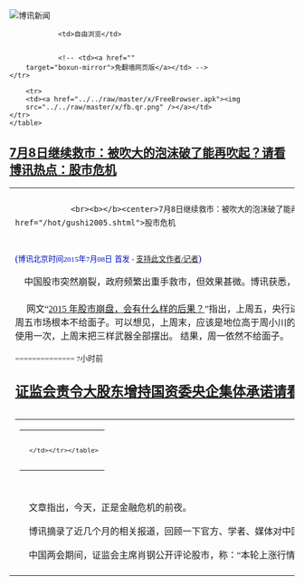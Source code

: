 

<img src="../../raw/master/x/logo_40.gif" alt="博讯新闻"/>
<table>
    <tr>
                
                <td>自由浏览</td>
        
        
                <!-- <td><a href=""
        target="boxun-mirror">免翻墙网页版</a></td> -->
    </tr>
    
        <tr>
        <td><a href="../../raw/master/x/FreeBrowser.apk"><img
        src="../../raw/master/x/fb.qr.png" /></a></td>
    </tr>
    </table>
<h2>
	<a href="http://www.boxun.com/news/gb/finance/2015/07/201507080953.shtml" target="boxun-mirror">7月8日继续救市：被吹大的泡沫破了能再吹起？请看博讯热点：股市危机</a>
</h2>
<p><tr><td class="F11" colspan="2" style="line-height:18pt; font-family:宋体; font-size: 12pt;padding:10px;border-top:0"> 

                <br><b></b><center>7月8日继续救市：被吹大的泡沫破了能再吹起？<br><font color="blue" size="2">请看博讯热点：<a href="/hot/gushi2005.shtml">股市危机
</a></font><br><font color="#000fC0">(<small>博讯北京时间2015年7月08日</small> <small>首发 - <a href="/cgi-bin/news/support.cgi?art_id=finance201507080953" target="_new">支持此文作者/记者</a></small>)</font>
</center>
                <!--bodystart-->     中国股市突然崩裂，政府频繁出重手救市，但效果甚微。博讯获悉，8日会继续出手救市。据称，有办法救，但代价很大。<br>
    <br>
     网文“<a href="http://www.boxun.com/news/gb/finance/2015/07/201507072301.shtml">2015 年股市崩盘，会有什么样的后果？</a>”指出，上周五，央行进行公开市场操作释放流动性，大家都猜测周末就不会降息。但周五市场根本不给面子。可以想见，上周末，应该是地位高于周小川的领导决定降息降准。公开市场操作，降息与降准，央行每次只使用一次，上周末把三样武器全部摆出。 结果，周一依然不给面子。 
<table cellpadding="4" align="left" border="0" width="300" height="250"><tr><td>
<table cellpadding="2" cellspacing="0" border="0"><tr><td align="center" style="line-height:18pt; font-family:宋体; font-size: 10pt;padding:10px;border-top:0">

<!-- boxun.com_300x250_education-article-embed_chinese -->
<div id="box011">
<script type="text/javascript">

</script>
</div>

     </td></tr></table>
</td></tr></table>
<br>
                       <br>
    文章指出，今天，正是金融危机的前夜。<br>
    <br>
    博讯摘录了近几个月的相关报道，回顾一下官方、学者、媒体对中国股市的看法：<br>
    <br>
    中国两会期间，证监会主席肖钢公开评论股市，称：“本轮上涨行情是合理的和必然的”，“本轮牛市是改革牛”。一贯出言谨慎的央行行长周小川，也一反常态地说：“资金进股市，也是支持实体经济”，更明显地表露了积极的股市政策，可视为全民炒股的动员令。<br>
    <br>
    BBC：中国政府和官员过多干预股市发展，是吸引投机、导致市场暴涨暴跌的根本原因。<br>
    <br>
    未经核实的传闻，前国务院总理朱</td></tr></p>
<p>
	<small> ============== 7小时前</small>
</p><h2>
	<a href="http://www.boxun.com/news/gb/finance/2015/07/201507081524.shtml" target="boxun-mirror">证监会责令大股东增持国资委央企集体承诺请看博讯热点：股市危机</a>
</h2>
<p><tr>
<td class="F11" colspan="2" style="line-height:18pt; font-family:宋体; font-size: 12pt;padding:10px;border-top:0"> 

                <br><b></b><center>证监会责令大股东增持 国资委央企集体承诺<br><font color="blue" size="2">请看博讯热点：<a href="/hot/gushi2005.shtml">股市危机
</a></font><br><font color="#000fC0">(<small>博讯北京时间2015年7月08日</small> <small>综合报道</small>)</font>
</center>
                <!--bodystart-->     证监会午间发布《关于上市公司大股东及董事、监事、高级管理人员增持本公司股票相关事项的通知》，为维护资本市场稳定，支持上市公司控股股东、持股5%以上股东（以下并称大股东）及董事、监事、高级管理人员通过增持上市公司股份方式稳定股价，切实维护广大投资者权益。国资委下央企集体承诺，增持股份。但截止到下午2点17分博讯发稿时，上证指数3475.35，下降了251.78点。<br>
    <br><center><font size="4"><b>证监会：上市公司大股东等增持股份稳定股价</b></font></center>
<br>
    <br>
    　　通知内容如下：<br>
    <br>
    　　中国证监会各派出机构，各交易所，各下属单位，各协会：<br>
    <br>
    　　为维护资本市场稳定，支持上市公司控股股东、持股5%以上股东（以下并称大股东）及董事、监事、高级管理人员通过增持上市公司股份方式稳定股价，切实维护广大投资者权益，现就相关事项通知如下：<br>
    <br>
    　　一、在6个月内减持过本公司股票的上市公司大股东及董事、监事、高级管理人员，通过证券公司、基金管理公司定向资产管理等方式购买本公司股票的，不属于《证券法》第四十七条规定的禁止情形。通过上述方式购买的本公司股票6个月内不得减持。<br>
    <br>
    　　二、上市公司股票价格连续10个交易日内累计跌幅超过30%的，上市公司董事、监事、高级管理人员增持本公司股票且承诺未来6个月内不减持本公司股票的，不适用《上市公司董事、监事和高级管理人员所持本公司股份及其变动管理规则》（证监公司字〔2007〕56号）第十三条的规定。<br>
    <br>
    　　三、在一个上市公司中拥有权益的股份达到或超过该公司已发行股份的30%的，每12个月内增持不超过该公司已发行的2%的股份，不受《上市公司收购管理办法》六十三条第二款第（二）项“自上述事实发生之日起一年后”的限制。<br>
    <br>
    　　四、鼓励上市公司大股东及董事、监事、高级管理人员在本公司股票出现大幅下跌时通过增持股票等方式稳定股价。<br>
    <br>
    　　五、上市公司大股东及董事、监事、高级管理人员增持上市公司股票应按照《证券法》、《上市公司收购管理办法》、《上市公司信息披露管理办法》等法律法规相关规定，及时履行报告和信息披露义务。<br>
    <br>
    　　六、本通知自印发之日起施行。<br>
    <br>
    　　中国证监会<br>
    <br>
    　　2015年7月8日<br>
    <br>
    (证监会网站)<br>
    <br><center><font size="4"><b>国资委旗下央企集体承诺:不减持+增持+提高回报</b></font></center>
<br>
    宏观经济国资委网站2015-07-08 13:49<br>
    近期境内证券市场出现异常波动，资本市场的健康发展与国有企业及其所控股上市公司的发展息息相关，为营造企业改革发展的良好市场环境，保护各类投资者合法权益，我们全体中央企业承诺采取如下措施共同维护资本市场稳定：<br>
    <br>
    一、主动承担社会责任，作负责任的股东。在股市异常波动时期，不减持所控股上市公司股票。<br>
    <br>
    二、加大对股价严重偏离其价值的央企控股上市公司股票的增持力度，努力保持上市公司股价稳定。<br>
    <br>
    三、继续采取资产重组、培育注资等方式，着力提高上市公司质量，支持所控股上市公司加快转型升级和结构调整力度，建立健全投资者回报长效机制，不断提高投资者回报水平。<br>
    <br>
    承 诺 人
 [博讯综合报道] <!--bodyend-->(博讯 boxun.com) <br><!----> 2981524       
<hr>
<table width="620"><tr><td>
<b></p>
<p>
	<small> ============== 7小时前</small>
</p><h2>
	<a href="http://www.boxun.com/news/gb/z_special/2015/07/201507081440.shtml" target="boxun-mirror">纪实《蒋委员长赞》之殇1:秋风万里动</a>
</h2>
<p><tr><td class="F11" colspan="2" style="line-height:18pt; font-family:宋体; font-size: 12pt;padding:10px;border-top:0"> 

                <br><b></b><center>纪实 《蒋委员长赞》之殇1:秋风万里动<br><font color="#000fC0">(<small>博讯北京时间2015年7月08日</small> <small>首发 - <a href="/cgi-bin/news/support.cgi?art_id=z_special201507081440" target="_new">支持此文作者/记者</a></small>)</font>
</center>
                <!--bodystart-->     <br>
    08奥运之时，北京国家大剧院“引爆” 观众激情的是，十架钢琴同台演奏《喜庆中国》，此乃中国著名作曲家崔世光之作。<br>
    本篇纪实的主人公崔锦章先生即崔世光之父。70年前，抗战胜利的消息“引爆”了先生的爱国激情，他携妻王澄美女士编印了《中华复兴歌集》。其中《蒋委员长赞》是先生的作词之一。未曾想，中共进城之后，这首歌曲便成了一生命运多舛的祸端。<br>
    ――写于光复七十周年<br>
    <br><center><font size="4"><b>《蒋委员长赞》之殇</b></font></center>
<br>
    <br>
    作者：鸿路<br>
    <br>
    题记：这是最好的时代，这是最坏的时代；这是智慧的年代,这是愚蠢的年代；这是信仰的时期,这是怀疑的时期；这是光明的季节,这是黑暗的季节；这是希望之春,这是失望之冬；我们的前途拥有一切,我们的前途一无所有；我们正走向天堂,我们也正直下地狱<br>
    ――狄更斯Charles Dickens（1812―1870）<br>
    <br><center><font size="4"><b>秋风万里动</b></font></center>
<br><br><b>  ８月１５日正午１２时，日本东京都中央电台在奏日本国歌《君之代》之后，播出了天皇宣读的投降诏书，日本天皇裕仁宣布大日本帝国接受《波茨坦公告》，无条件投降。</b><br>
    在长春关东军司令部作战会议室里，司令官山田乙三等一</td></tr></p>
<p>
	<small> ============== 7小时前</small>
</p><h2>
	<a href="http://www.boxun.com/news/gb/china/2015/07/201507081222.shtml" target="boxun-mirror">成都军区情报部长李栋方涉郭伯雄案落马请看博讯热点：郭伯雄</a>
</h2>
<p><tr>
<td class="F11" colspan="2" style="line-height:18pt; font-family:宋体; font-size: 12pt;padding:10px;border-top:0"> 

                <br><b></b><center>成都军区情报部长李栋方涉郭伯雄案落马<br><font color="blue" size="2">请看博讯热点：<a href="/hot/guoboxiong.shtml">郭伯雄
</a></font><br><font color="#000fC0">(<small>博讯北京时间2015年7月08日</small> <small>首发 - <a href="/cgi-bin/news/support.cgi?art_id=china201507081222" target="_new">支持此文作者/记者</a></small>)</font>
</center>
                <!--bodystart-->      【博闻社独家】本社获悉，成都军区司令部情报部部长李栋方因郭伯雄案被抓。李栋方将以贪污挪用公款罪入罪，预计会判15年。<br>
    <br>
     李栋方于今年3月开始被调查，近日被捕。 
<table cellpadding="4" align="left" border="0" width="300" height="250"><tr><td>
<table cellpadding="2" cellspacing="0" border="0"><tr><td align="center" style="line-height:18pt; font-family:宋体; font-size: 10pt;padding:10px;border-top:0">

<!-- boxun.com_300x250_article-embed_chinese -->

<!-- boxun.com_300x250_article-embed_chinese -->
<div id="box006">
<script type="text/javascript">

</script>
</div>


     </td></tr></table>
</td></tr></table>
<br>
                       <br>
    自12年王立军事件以来，成都军区师级以上干部死亡、落马人数列各大军区之首：<br>
    <br>
    2012年5月，成都军区副司令员阮志柏在京突然病逝，得年62岁；<br>
    2014年4月，西藏军区副政委卫晋因涉嫌严重违纪，被成都军区纪委立案调查；<br>
    2014年5月，已到点退役的四川省军区原政委叶万勇被特警于家中带走；<br>
    成都军区联勤部部长朱和平于2014年8月被军委纪委立案调查，2015年1月移送军事司法机关依法处理；<br>
    成都军区副司令员杨金山于2014年10月十八届四中全会期间被调查。<br>
    <br>
    此外，郭伯雄一案本于5月传达到军级，后因高层博弈，郭案受到阻力，通报不再下发。<br>
    <br>
    <a href="http://bowenpress.com/news/bowen_5616.html">博闻社报道全文</a>
 [博讯首发,转载请注明出处]- <a href="/cgi-bin/news/support.cgi?art_id=china201507081222" target="_new">支持此文作者/记者</a><!--bodyend-->(博讯 boxun.com) <br><!----> 1391222       
<hr>
<table width="620"><tr><td>
<b></p>
<p>
	<small> ============== 7小时前</small>
</p><h2>
	<a href="http://www.boxun.com/news/gb/china/2015/07/201507080012.shtml" target="boxun-mirror">中纪委牵头来美做令完成工作有突破性进展</a>
</h2>
<p><tr><td class="F11" colspan="2" style="line-height:18pt; font-family:宋体; font-size: 12pt;padding:10px;border-top:0"> 

                <br><b></b><center>中纪委牵头来美做令完成工作 有突破性进展<br><font color="#000fC0"><small>(博讯北京时间2015年7月08日 首发 - <a href="/cgi-bin/news/support.cgi?art_id=china201507080012" target="_new">支持此文作者/记者</a>)</small></font>
</center>
            <!--bodystart-->      <img src="/news/images/2015/07/201507080012china1.jpg" alt="独家：中纪委大功告成 令完成将回国归案"><br>    <br>   【博闻社独家】中共中央前办公厅主任、全国政协前副主席令计划的弟弟令完成（又名：王诚），疑夹带大量中共机密文件潜逃美国，案件有新进展。本社获悉，一个由中纪委主导，公安部参与的庞大工作组在美国经两个月工作，已与令完成达成初步协议，令完成很可能同意回国配合调查，当局则承诺对其本人及其兄令计划的部份问题从轻发落。<br><br>本社获悉，这次专门为令完成案派出工作组到美国做令本人的工作，是由最高层决定。目前未知美方是否知道这个小组来美。这个小组有30多人，除了中纪委的人，公安部方面则有经济犯罪侦察局、技术侦察局和国内保</td></tr></p>
<p>
	<small> ============== 7小时前</small>
</p><h2>
	<a href="http://www.boxun.com/news/gb/china/2015/07/201507080012.shtml" target="boxun-mirror">独家：中纪委大功告成令完成将回国归案请看博讯热点：反腐打老虎</a>
</h2>
<p><tr><td class="F11" colspan="2" style="line-height:18pt; font-family:宋体; font-size: 12pt;padding:10px;border-top:0"> 

                <br><b></b><center>独家：中纪委大功告成 令完成将回国归案<br><font color="blue" size="2">请看博讯热点：<a href="/hot/tiger.shtml">反腐打老虎
</a></font><br><font color="#000fC0">(<small>博讯北京时间2015年7月08日</small> <small>首发 - <a href="/cgi-bin/news/support.cgi?art_id=china201507080012" target="_new">支持此文作者/记者</a></small>)</font>
</center>
                <!--bodystart-->     <img src="/news/images/2015/07/201507080012china1.jpg" alt="独家：中纪委大功告成 令完成将回国归案"><p><br>
    <br>
    【博闻社独家】中共中央前办公厅主任、全国政协前副主席令计划的弟弟令完成，疑夹带大量中共机密文件潜逃美国，案件有新进展。本社获悉，一个由中纪委和公安部组成的庞大工作`组在美国经两个月工作，已与令完成达成初步协议，令完成同意回国配合调查，当局则对其本人及其兄令计划的部份问题从轻发落。<br>
    <br>
    本社获悉，这次专门</p>
</td></tr></p>
<p>
	<small> ============== 7小时前</small>
</p><h2>
	<a href="http://www.boxun.com/news/gb/taiwan/2015/07/201507070334.shtml" target="boxun-mirror">北京股市保卫战正酣投机大鳄索罗斯悄悄现身香港</a>
</h2>
<p><tr><td class="F11" colspan="2" style="line-height:18pt; font-family:宋体; font-size: 12pt;padding:10px;border-top:0"> 

                <br><b></b><center>北京股市保卫战正酣 投机大鳄索罗斯悄悄现身香港<br><font color="#000fC0">(<small>博讯北京时间2015年7月07日</small> <small>首发 - <a href="/cgi-bin/news/support.cgi?art_id=taiwan201507070334" target="_new">支持此文作者/记者</a></small>)</font>
</center>
                <!--bodystart-->     <br>
     【博闻社独家】正当中国政府被A股崩盘式的下泄搞得焦头烂额，倾尽国力与看不见的敌人打一场金融大仗之时，本社获悉，国际著名投机家、曾在1997年亚洲金融危机狙击港元泰铢而兴风作浪的投资大师索罗斯，最近曾悄悄现身香港他的办公室，隔岸观火中国这场金融之仗。暂未知这名国际金融大鳄有何具体举动，但他在这个微妙时刻现身香港，引起香港金融界诸多联想。<br>
      
<table cellpadding="4" align="left" border="0" width="300" height="250"><tr><td>
<table cellpadding="2" cellspacing="0" border="0"><tr><td align="center" style="line-height:18pt; font-family:宋体; font-size: 10pt;padding:10px;border-top:0">

<!-- boxun.com_300x250_education-article-embed_chinese -->
<div id="box011">
<script type="text/javascript">

</script>
</div>

     </td></tr></table>
</td></tr></table>
<br>
                       据了解，索罗斯的办公室位于香港国际金融中心(IFC)二期35层，在该层梯拐角处，电梯旁指示牌标注的「SFMHK Management Limited」，即是索罗斯的办公室，亦是索罗斯在亚洲施展「魔力」的新支点。办公室面积约400平方米(4000英</td></tr></p>
<p>
	<small> ============== 1天前</small>
</p><h2>
	<a href="http://www.boxun.com/news/gb/china/2015/07/201507070927.shtml" target="boxun-mirror">习近平要党内接受党蜕化变质走上亡党毁国危机请看博讯热点：习近平观察</a>
</h2>
<p><tr>
<td class="F11" colspan="2" style="line-height:18pt; font-family:宋体; font-size: 12pt;padding:10px;border-top:0"> 

                <br><b></b><center>习近平要党内接受党蜕化变质走上亡党毁国危机<br><font color="blue" size="2">请看博讯热点：<a href="/hot/xijinping.shtml">习近平观察
</a></font><br><font color="#000fC0">(<small>博讯北京时间2015年7月07日</small> <small>首发 - <a href="/cgi-bin/news/support.cgi?art_id=china201507070927" target="_new">支持此文作者/记者</a></small>)</font>
</center>
                <!--bodystart-->      多渠道证实：习近平要党内接受党蜕化变质走上亡党毁国危机的事实<br>
    <br>
     【博闻社综合】在中共建党周年的日期，英国《金融时报》、BBC中文网以及港媒三个渠道先后发表中共“亡党”危机相关报导，令人关注。据称，习近平在政治局扩大会议上还罕见称“要承认、接受党蜕化变质走上亡党毁国危机的事实。” 
<table cellpadding="4" align="left" border="0" width="300" height="250"><tr><td>
<table cellpadding="2" cellspacing="0" border="0"><tr><td align="center" style="line-height:18pt; font-family:宋体; font-size: 10pt;padding:10px;border-top:0">

<!-- boxun.com_300x250_education-article-embed_chinese -->
<div id="box011">
<script type="text/javascript">

</script>
</div>

     </td></tr></table>
</td></tr></table>
<br>
                       <br>
    据《争鸣》杂志7月号报导，6月中旬，中共政治局举行了扩大生活会，书记处书记、国务委员、人大和政协党组成员以及军委委员、中纪委副书记等均应邀参加。生活会历时两天，共长达11小时。<br>
    <br>
    报导指，在会上发放了一份关于中共党建和对党员干部巡视、考察的调研报告。据称，报告中毫不隐讳罗列了中共“亡党”的六大危机，并指局部政治、社会危机已经处于爆发、蔓延、恶化状态。<br>
    <br>
    这六大危机和问题包括：1、中共的理念、党的使命、理想和奋斗目标丧失；2、党建长期处于徘徊、迷失方向，基本处于瘫痪状态；3、党组织腐败、涣散、已渐失去社会上的凝聚力、号召力和向心力；4、党的领导干部在和平、物质丰富环境下懒、散、堕、疲、庸状况毕露；5、党政干部滥权、越权、以权谋私、权钱交易、权色交易情况泛滥，激化社会民怨、民愤；6、党政干部、公职人员道德败坏、生活腐化堕落，激化社会仇官气氛。<br>
    <br>
    六大危机涵盖了政治、经济、社会、信仰、前途等各个领域，显示中共体制腐败带来的吏治腐败已经无药可医。<br>
    <br>
    报导还披露，根据该调研报告，中央和地方高级官员平均合格率仅达1/4左右，而地方基层单位、县级党委不合格及表现差、需改组的“领导班子”高达90%以上，这实际上反映了中共党组织的根已经彻底烂掉。报导并指，习近平在该次会议讲话中罕见表示：“面对严峻事实，承认、接受党蜕化变质走上亡党毁国危机的事实。”<br>
    <br>
    从可收集的资料上看，中共亡党论最早是由胡锦涛提出的，2004年8月，时任中共总书记的胡锦涛在北戴河工作会议上发出此一警告，但时至今日，中共的腐败愈发不可收拾，同时也激发出中国政治、社会危机全面爆发。<br>
    <br>
    早前另有报导指，2013年3月，习近平在中共政治局扩大会议中曾表示，中共正面临严峻的挑战，处于生死存亡的关键时刻，他表示：“部分地区民怨到了沸点、民愤接近临界点。”<br>
    <br>
    2014年8月25日，中纪委书记王岐山出席中共政协常委会议，并作了脱稿讲话。他警告说，中共要防止自己垮台。<br>
    <br>
    近日，中共发布新的国家安全法，美国媒体CNN发表评论文章说：“中国共产党将要失去权力了吗？”文章表示，“当你看到中共新国家安全法律上列举的对国家安全构成威胁的各种政治、经济和社会问题的时候，你可以理解人们为什么会有这样的想法。”<br>
    <br>
    “这些威胁从社会矛盾到食品安全，从环境危机到外国宗教，从互联网到外太空，在新法律当中没有一种不是被归为国家安全风险。”<br>
    <br>
    此后，7月2日，中共中央党校教授，中共中央党校党史教研部主任谢春涛在BBC中文网上发表文章，其中列举中共当局面临的八大挑战：<br>
    <br>
    一是如何保持经济持续健康发展。<br>
    <br>
    二是老百姓希望有越来越多的民主自由权利和越来越健全的法治环境。<br>
    <br>
    三是如何提高国家文化软实力。<br>
    <br>
    四是如何实现社会稳定。目前矛盾多发高发，甚至演变为群体性事件。<br>
    <br>
    五是如何保护好生态环境。环境问题引发的群体性事件越来越多。<br>
    <br>
    六是如何促进国家和平统一。<br>
    <br>
    七是如何营造和平的国际环境。<br>
    <br>
    八是如何解决党内的消极腐败问题。<br>
    <br>
    文章所称上述问题与习近平的讲话遥相呼应。特别提及面临的诸多挑战中，最重要、最需要解决的是消极腐败问题。这个挑战解决不好、应对不力，应对其他挑战无从说起。<br>
    <br>
    此外，6月30日，英国《金融时报》中文版发表清华大学外籍教授贝淡宁（Daniel Bell）的文章《中共应该“正名”》，文章建议中共应该改变名称，认为中共或许不久之后就将不复存在，而应改换一个至少在名义上更现实的名称，比如“中国精英联盟”。<br>
    <br>
    文章称，在北京的非正式政治谈话中，人们经常同意，中共应该改名。就连党员都不信马克思主义，大多数学生厌恶马列必修课。鉴于共产主义在中国引起普遍的反感，中共保持名称不变的观念是令人困惑的。<br>
    <br>
    贝淡宁曾经被指称为中共放风喉舌。<br>
    <br>
    从上述的同类型的报道可以看出，习近平对政权危机的事实和严重程度是清醒的。此番国安法的出台以及暴力救股市的行为莫不与此思想关联。
 [博讯首发,转载请注明出处]- <a href="/cgi-bin/news/support.cgi?art_id=china201507070927" target="_new">支持此文作者/记者</a><!--bodyend-->(博讯 boxun.com) <br><!----> 2110927       
<hr>
<table width="620"><tr><td>
<b></p>
<p>
	<small> ============== 1天前</small>
</p><h2>
	<a href="http://www.boxun.com/news/gb/china/2015/07/201507060016.shtml" target="boxun-mirror">车峰高档会所色情服务大学生伺候部长行长请看博讯热点：反腐打老虎</a>
</h2>
<p><tr><td class="F11" colspan="2" style="line-height:18pt; font-family:宋体; font-size: 12pt;padding:10px;border-top:0"> 

                <br><b></b><center>车峰高档会所色情服务大学生伺候部长行长<br><font color="blue" size="2">请看博讯热点：<a href="/hot/tiger.shtml">反腐打老虎
</a></font><br><font color="#000fC0">(<small>博讯北京时间2015年7月06日</small> <small>首发 - <a href="/cgi-bin/news/support.cgi?art_id=china201507060016" target="_new">支持此文作者/记者</a></small>)</font>
</center>
                <!--bodystart-->     <br>
    【博闻社独家】中国平安、海通证券、数字王国等等「接盘侠」车峰十多年来赚得盆满钵满，除了借岳父在金融界的权利和消息，有指还有赖与他与其他高官和银行高管的沆瀣一气。<br>
      
<table cellpadding="4" align="left" border="0" width="300" height="250"><tr><td>
<table cellpadding="2" cellspacing="0" border="0"><tr><td align="center" style="line-height:18pt; font-family:宋体; font-size: 10pt;padding:10px;border-top:0">

<!-- boxun.com_300x250_education-article-embed_chinese -->
<div id="box011">
<script type="text/javascript">

</script>
</div>

     </td></tr></table>
</td></tr></table>
<br>
                       而后者，是通过高级色情服务实现的。本社独家内幕，戴相龙女婿车峰在北京有一高档会所，单是装修花了两亿。会所内养了12个美貌大学生，专门伺候部长级和银行行长级官员。一名女“大学生”，光是佣金和小费，有一年竟高达5000万之巨。<br>
    <br>
    车峰在国内政商圈行走，戴相龙的背景固然是关键，然而该会所的服务，使得相关官员被车峰绑上了战车，车峰无论贷款、股票还是项目，无往而不利。<br>
    <br>
    车峰的“色”是有迹可循的。他在港时，常租太子党“躲风头”的聚居地四季酒店高级套房，用来办公会客，与神秘大</td></tr></p>
<p>
	<small> ============== 2天前</small>
</p><h2>
	<a href="http://www.boxun.com/news/gb/china/2015/07/201507050524.shtml" target="boxun-mirror">河南辉县上千警察镇压上千村民打伤抓捕多人请看博讯热点：突发事件</a>
</h2>
<p><tr><td class="F11" colspan="2" style="line-height:18pt; font-family:宋体; font-size: 12pt;padding:10px;border-top:0"> 

                <br><b></b><center>河南辉县上千警察镇压上千村民打伤抓捕多人<br><font color="blue" size="2">请看博讯热点：<a href="/hot/tufa.shtml">突发事件
</a></font><br><font color="#000fC0">(<small>博讯北京时间2015年7月05日</small> <small>首发 - <a href="/cgi-bin/news/support.cgi?art_id=china201507050524" target="_new">支持此文作者/记者</a></small>)</font>
</center>
                <!--bodystart-->      河南辉县上千警察镇压上千村民，打伤多人，抓走10余人，期间，一警察被倒塌的大门当场砸死。河南省辉县市孟庄镇孟坟村，因河南太阳石集团收购孟坟村集体企业振新水泥有限责任公司后，未按约定偿还村民集资、利息、大额短期借款以及拖欠村民道路修复费，孟坟村上千村民于今年6月将交通阻断进行抗议。<br>
    <br>
    6月11日，太阳石公司董事长新乡市人大代表张军喜带领打手200余人以及铲车8辆，进村殴打孟坟村书记引发冲突，愤怒的村民随后打砸了太阳石集团的水泥厂，并将8辆铲车全部扣留。<br>
    <br>
    7月4日，当地政府出动公安、交警、特警等上千人进村，围攻村委会并强行开走铲车，包括老人、妇女、小孩在内的多名村民遭到殴打，十余村民以及村书记副书记被抓捕。<br>
    <br>
    村民“CBB</td></tr></p>
<p>
	<small> ============== 3天前</small>
</p><h2>
	<a href="http://www.boxun.com/news/gb/china/2015/07/201507050918.shtml" target="boxun-mirror">车峰死党澳门大耳窿纪晓波欧洲落网遣返北京</a>
</h2>
<p><tr>
<td class="F11" colspan="2" style="line-height:18pt; font-family:宋体; font-size: 12pt;padding:10px;border-top:0"> 

                <br><b></b><center>车峰死党澳门大耳窿纪晓波欧洲落网遣返北京<br><font color="#000fC0">(<small>博讯北京时间2015年7月05日</small> <small>首发 - <a href="/cgi-bin/news/support.cgi?art_id=china201507050918" target="_new">支持此文作者/记者</a></small>)</font>
</center>
                <!--bodystart-->     <img src="http://bowenpress.com/wp-content/uploads/2015/07/f42ccdd4242d42000e42f42424242a42e42e42c4242420042"><br>
     【博闻社独家】戴相龙女婿车峰案继续发酵。本社获悉，车峰的死党、负责为车峰在境外洗钱的澳门天行国际行政总裁、香港融汇资本CEO纪晓波，日前已被中共当局从欧洲引渡回北京，纪是车峰安排在境外洗钱的重要人物，其落网为揭开车峰和戴相龙家族贪腐案解开了关键的扣子。<br>
      
<table cellpadding="4" align="left" border="0" width="300" height="250"><tr><td>
<table cellpadding="2" cellspacing="0" border="0"><tr><td align="center" style="line-height:18pt; font-family:宋体; font-size: 10pt;padding:10px;border-top:0">

<!-- boxun.com_300x250_article-embed_chinese -->

<!-- boxun.com_300x250_article-embed_chinese -->
<div id="box006">
<script type="text/javascript">

</script>
</div>


     </td></tr></table>
</td></tr></table>
<br>
                       外界对纪晓波了解不多，只知道他是澳门天行国际行政总裁、澳门永利集团的股东之一，旗下包括有Wynn、Encore等赌场酒店以及耗资百亿打造的澳门金光大道，以及香港融汇资本CEO，身家有数百亿元。网上有关他的资料多限于2012年他和台湾名模吴佩慈的绯闻，甚至有关他的年龄籍贯也不详。<br>
    <br>
    但北京知情者对本社透露，今年37岁的纪晓波背景不简单，他早年在内地经商，后生意转到港澳，且活跃于澳门，是澳门赌厅最大放债人(俗称大耳窿)，澳门赌界都叫他“小波”，知他实力不凡，他报称企业家，于内地多家间企业集团出任董事长及董事，积极参与私募股权投资，活跃于房地产、采矿、能源工业等产业。<br>
    <br>
     知情者指，纪晓波的后台老板是一个叫祥子的北京人，此人与车峰是死党关系，北京后台很硬，因此纪波实际上也是车峰的马仔之一。车峰安排纪晓波在澳门投资赌业，成为他洗钱的主要渠道。纪则仗着后台过硬，在澳门胡作非为，专对内地富豪赌客放债、追债，不从者砍手剁脚，或让带爱滋病的黑人鸡奸。<br>
    <br>
    <a href="http://bowenpress.com/news/bowen_5235.html">博闻社报道全文</a>
 [博讯首发,转载请注明出处]- <a href="/cgi-bin/news/support.cgi?art_id=china201507050918" target="_new">支持此文作者/记者</a><!--bodyend-->(博讯 boxun.com) <br><!----> 3750918       
<hr>
<table width="620"><tr><td>
<b></p>
<p>
	<small> ============== 3天前</small>
</p><h2>
	<a href="http://www.boxun.com/news/gb/china/2015/07/201507050333.shtml" target="boxun-mirror">中共网络沙皇鲁炜开右灯向左转之左“道”</a>
</h2>
<p><tr>
<td class="F11" colspan="2" style="line-height:18pt; font-family:宋体; font-size: 12pt;padding:10px;border-top:0"> 

                <br><b></b><center>中共网络沙皇鲁炜  开右灯向左转之左“道”<br><font color="#000fC0"><small>(博讯北京时间2015年7月05日 首发 - <a href="/cgi-bin/news/support.cgi?art_id=china201507050333" target="_new">支持此文作者/记者</a>)</small></font>
</center>
            <!--bodystart-->      鲁炜在６月３０日的所谓全球互联网治理联盟首次理事会上，大谈习近平的国际治网之道，在巴西举行的此次国际会议，欧盟副主席代表康斯坦丁竟然吹捧中国的互联网治理模式堪称完美。难怪《时代周刊》将鲁炜选入影响世界的１００人之中。去年为习近平撰写评价的前美国驻华大使洪博培，今年为同是领袖类别的鲁炜主笔。对于被称为“中共网络沙皇”、“中国防火墙”的鲁炜，洪博培认为：作为缺乏透明度的中国网络领域领袖，鲁炜有与角色不相称的坦率直言。基于社会稳定理由，鲁在中国推行更强硬的网络管制，这给年轻一代的中国技术精英带来文化冲击。鲁炜的选择或将赋予中国网络自由，也可能进一步打压中国社会表层之下日渐兴旺的天然好奇心。无论他如何选择，必将影响千千万万人生活。<br>    <br>    洪博培在点评中用“或将赋予中国网络自由”误导了西方社会，在鲁炜管控下的中国互联网，其实际的表现越来越极左才是世人有目共睹的事实。上个月的长江翻船事件，只见中共官方的统一口径报道，不见网民的其它声音。比起胡温时代的温州地铁撞车事件，网上言论的反响可谓天地之别―--胡温时代中国的网络管制要宽松得多。导致４４２人死亡的“东方之星”比起导致４０人死亡的甬温线特别重大铁路交通事故，事故要严重得多，疑点也多得多，这样一起中共建国以来最严重的交通死亡事故，可谓悄无声息的随风而去，鲁炜，这位习近平的互联网总管，真可谓“功不可没”。<br>    <br>    或许是鲁炜貌似开明的对外交往形象掩盖了其极左的管控事实。同样是枪击案，庆安枪击案，对比２０１２年重庆警方击毙周克华，我们看到与翻船事件类似的网络反响――不同的声音和质疑，瞬间消失，甚至不留痕迹。如今一个上访访民徐纯合在众目睽睽、外加监视摄像头的监视下被击毙的社会反响，竟然远远低于当年的银行抢劫犯，这难道是鲁炜被众多西方政要称道的原因？如果是，那么是否意味着人类的普世价值在堕落？<br>    <br>    据中共网信办内部人士透露，鲁炜对于互联网的管控用疯狂来形容毫不为过。在香港占中游行期间，其人天天睡在办公室，为了铲除网上不同的声音，连洗澡的时间都用于开会删帖。据已离开中央网信办的人员透露，鲁要求手下人员，遇突发事件，务必２４小时坚守工作岗位，不堪重负的该工作人员自嘲，如今的大陆哪一天没有突发事件？哪几天不是恶性事件连连？于是中共网信办的许多老人因为无法忍受鲁炜工作习惯纷纷离职，以至于人手不够的鲁炜，亲自打电话给一些表达不同观点的大V。据记者从有关微博大V处了解到，鲁炜在警告对方的通话中，竟然以你如果反对共产党，我就要让你死无葬身之地来威胁。试问被蒙在鼓里的洪博培，如此凶悍霸道的鲁炜，有任何可能赋予中国网络自由？<br>    <br>    过去两年中共对于宣传方面的管控，尤其是对于互联网的管控之严厉，远远超出了过往的任何时期。人们将其归咎于习近平对于毛的效仿，并不全面，习治下，类似于鲁炜这类官员的层层加码管控，是更进一步的原因。<br>    <br>     面对扎克伯格办公桌上的习近平著作，鲁炜不只是演员或许还是导演。（图片来源：纽约时报）<br>    <img src="/news/images/2015/07/201507050333china1.jpg" alt="中共网络沙皇鲁炜  开右灯向左转之左“道”"><br>    去年鲁炜利用中美互联网高峰会，在美国掀起的所谓鲁旋风，究其根本，是西方媒体错误地视其为开明豁达的中共新一代领导人的代表。殊不知，鲁炜坐在扎克伯格办公椅上，拿起桌子上习近平著作讨论的照片，简直就是中共的宣传片，效果恐怕真比当年雷锋学习毛选的宣传画要好出千万倍。今年，鲁炜将在乌镇继续举办第二届世界互联网大会。去年的所谓首届世界互联网大会在中国乌镇举办时，明镜创办人何频曾形象地指出：该大会前面应当加上两个字才名副其实，这两个字就是“对付”，全称应当是“对付世界互联网大会”。习治下的中共在管控互联网方面，比起毛时代对于宣传的管控，的确更加地“与世界接轨”，非但如此，貌似开明实则处心积虑地捍卫中共政权的鲁炜，竟然还成为了一些西方人士学习与借鉴的榜样，或许真的只能用“不是我不明白，这世界变化快”来感慨高压下的中国大陆互联网现状。<br>     <br><br> [博讯首发,转载请注明出处]- <a href="/cgi-bin/news/support.cgi?art_id=china201507050333" target="_new">支持此文作者/记者</a> <!--(Modified on 2015/7/05)--> <!--bodyend-->       
           (博讯 boxun.com) <br><!-- http://upload.bx.tl/news/temp13/201507041132521.jpg--> 4220333       
<hr>
<table width="620"><tr><td>
<b></p>
<p>
	<small> ============== 3天前</small>
</p><h2>
	<a href="http://www.boxun.com/news/gb/china/2015/07/201507050333.shtml" target="boxun-mirror">中共网络沙皇鲁炜开右灯向左转之左“道”请看博讯热点：网络封锁和压制</a>
</h2>
<p><tr>
<td class="F11" colspan="2" style="line-height:18pt; font-family:宋体; font-size: 12pt;padding:10px;border-top:0"> 

                <br><b></b><center>中共网络沙皇鲁炜  开右灯向左转之左“道”<br><font color="blue" size="2">请看博讯热点：<a href="/hot/internet_cn.shtml">网络封锁和压制
</a></font><br><font color="#000fC0">(<small>博讯北京时间2015年7月05日</small> <small>首发 - <a href="/cgi-bin/news/support.cgi?art_id=china201507050333" target="_new">支持此文作者/记者</a></small>)</font>
</center>
                <!--bodystart-->     鲁炜在６月３０日的所谓全球互联网治理联盟首次理事会上，大谈习近平的国际治网之道，在巴西举行的此次国际会议，欧盟副主席代表康斯坦丁竟然吹捧中国的互联网治理模式堪称完美。难怪《时代周刊》将鲁炜选入影响世界的１００人之中。去年为习近平撰写评价的前美国驻华大使洪博培，今年为同是领袖类别的鲁炜主笔。对于被称为”中共网络沙皇“、”中国防火墙“的鲁炜，洪博培认为：作为缺乏透明度的中国网络领域领袖，鲁炜有与角色不相称的坦率直言。基于社会稳定理由，鲁在中国推行更强硬的网络管制，这给年轻一代的中国技术精英带来文化冲击。鲁炜的选择或将赋予中国网络自由，也可能进一步打压中国社会表层之下日渐兴旺的天然好奇心。无论他如何选择，必将影响千千万万人生活。<br>
    <br>
    洪博培在点评中用”或将赋予中国网络自由“误导了西方社会，在鲁炜管控下的中国互联网，其实际的表现越来越极左才是世人有目共睹的事实。上个月的长江翻船事件，只见中共官方的统一口径报道，不见网民的其它声音。比起胡温时代的温州地铁撞车事件，网上言论的反响可谓天地之别―--胡温时代中国的网络管制要宽松得多。导致４４２人死亡的”东方之星“比起导致４０人死亡的甬温线特别重大铁路交通事故，事故要严重得多，疑点也多得多，这样一起中共建国以来最严重的交通死亡事故，可谓悄无声息的随风而去，鲁炜，这位习近平的互联网总管，真可谓”功不可没“。<br>
    <br>
    或许是鲁炜貌似开明的对外交往形象掩盖了其极左的管控事实。同样是枪击案，庆安枪击案，对比２０１２年重庆警方击毙周克华，我们看到与翻船事件类似的网络反响――不同的声音和质疑，瞬间消失，甚至不留痕迹。如今一个上访访民徐纯合在众目睽睽、外加监视摄像头的监视下被击毙的社会反响，竟然远远低于当年的银行抢劫犯，这难道是鲁炜被众多西方政要称道的原因？如果是，那么是否意味着人类的普世价值在堕落？<br>
    <br>
    据中共网信办内部人士透露，鲁炜对于互联网的管控用疯狂来形容毫不为过。在香港占中游行期间，其人天天睡在办公室，为了铲除网上不同的声音，连洗澡的时间都用于开会删帖。据已离开中央网信办的人员透露，鲁要求手下人员，遇突发事件，务必２４小时坚守工作岗位，不堪重负的该工作人员自嘲，如今的大陆哪一天没有突发事件？哪几天不是恶性事件连连？于是中共网信办的许多老人因为无法忍受鲁炜工作习惯纷纷离职，以至于人手不够的鲁炜，亲自打电话给一些表达不同观点的大V。据记者从有关微博大V处了解到，鲁炜在警告对方的通话中，竟然以你如果反对共产党，我就要让你死无葬身之地来威胁。试问被蒙在鼓里的洪博培，如此凶悍霸道的鲁炜，有任何可能赋予中国网络自由？<br>
    <br>
    过去两年中共对于宣传方面的管控，尤其是对于互联网的管控之严厉，远远超出了过往的任何时期。人们将其归咎于习近平对于毛的效仿，并不全面，习治下，类似于鲁炜这类官员的层层加码管控，是更进一步的原因。<br>
    <br>
     面对扎克伯格办公桌上的习近平著作，鲁炜不只是演员或许还是导演。（图片来源：纽约时报）<br>
    <img src="/news/images/2015/07/201507050333china1.jpg" alt="中共网络沙皇鲁炜  开右灯向左转之左“道”"><p><br>
    去年鲁炜利用中美互联网高峰会，在美国掀起的所谓鲁旋风，究其根本，是西方媒体错误地视其为开明豁达的中共新一代领导人的代表。殊不知，鲁炜坐在扎克伯格办公椅上，拿起桌子上习近平著作讨论的照片，简直就是中共的宣传片，效果恐怕真比当年雷锋学习毛选的宣传画要好出千万倍。今年，鲁炜将在乌镇继续举办第二届世界互联网大会。去年的所谓首届世界互联网大会在中国乌镇举办时，明镜创办人何频曾形象地指出：该大会前面应当加上两个字才名副其实，这两个字就是”对付“，全称应当是”对付世界互联网大会“。习治下的中共在管控互联网方面，比起毛时代对于宣传的管控，的确更加地”与世界接轨“，非但如此，貌似开明实则处心积虑地捍卫中共政权的鲁炜，竟然还成为了一些西方人士学习与借鉴的榜样，或许真的只能用”不是我不明白，这世界变化快“来感慨高压下的中国大陆互联网现状。<br>
     
 [博讯首发,转载请注明出处]- <a href="/cgi-bin/news/support.cgi?art_id=china201507050333" target="_new">支持此文作者/记者</a><!--bodyend-->(博讯 boxun.com) <br><!-- http://upload.bx.tl/news/temp13/201507041132521.jpg--> 4220333       
</p>
<hr>
<table width="620"><tr><td>
<b></p>
<p>
	<small> ============== 3天前</small>
</p><h2>
	<a href="http://www.boxun.com/news/gb/china/2015/07/201507042221.shtml" target="boxun-mirror">戴相龙让车峰从企业借巨款,给内幕消息炒股狂赚</a>
</h2>
<p><tr>
<td class="F11" colspan="2" style="line-height:18pt; font-family:宋体; font-size: 12pt;padding:10px;border-top:0"> 

                <br><b></b><center>戴相龙让车峰从企业借巨款,给内幕消息炒股狂赚<br><font color="#000fC0">(<small>博讯北京时间2015年7月04日</small> <small>首发 - <a href="/cgi-bin/news/support.cgi?art_id=china201507042221" target="_new">支持此文作者/记者</a></small>)</font>
</center>
                <!--bodystart-->      【博闻社独家】本社独家消息，戴相龙担任天津市长期间，多次让车峰从企业借巨款，用内幕消息炒股，炒完后仅以本金还款，利润放自己腰包，赚了几十亿，完成了第一桶金的攫取。<br>
    <br>
     戴相龙曾长期在金融系统任职， 中共十六大过后，2002年12月－2007年12月 任天津市委副书记、天津市市长。虽然让出了重要的央行行长一职，但是由于戴相龙长期盘踞金融系统，根深叶茂错枝盘绕，金融系统宏观调控的内幕消息经常是一出会议室就进入戴相龙的视听范围。 
<table cellpadding="4" align="left" border="0" width="300" height="250"><tr><td>
<table cellpadding="2" cellspacing="0" border="0"><tr><td align="center" style="line-height:18pt; font-family:宋体; font-size: 10pt;padding:10px;border-top:0">

<!-- boxun.com_300x250_education-article-embed_chinese -->
<div id="box011">
<script type="text/javascript">

</script>
</div>

     </td></tr></table>
</td></tr></table>
<br>
                       <br>
    戴相龙身居地方要职，便不再回避运用最权威的内幕消息为戴氏家族牟取利益，女婿车峰于是成为戴相龙染指金融的白手套。<br>
    <br>
    <a href="http://bowenpress.com/news/bowen_5191.html">博闻社报道全文</a><br>
    <br>
    <b>博讯相关报道：</b><br>
    - <a href="/news/gb/china/2014/05/201405231259.shtml" target="_blank">戴相龙女婿车峰开始向南非转移巨额资产/博讯独家</a><br>
     - <a href="/news/gb/china/2014/12/201412100312.shtml" target="_blank">“天津帮”、戴相龙女婿车峰的千亿财富王国（上） <font color="red">(图)</font> </a><br>
    - <a href="/news/gb/china/2014/12/201412100708.shtml" target="_blank">“天津帮”、戴相龙女婿车峰的千亿财富王国（下） </a><br>
    - <a href="/news/gb/china/2015/02/201502062313.shtml" target="_blank">清查金融帮：戴相龙的女婿车峰被调查 </a>
 [博讯首发,转载请注明出处]- <a href="/cgi-bin/news/support.cgi?art_id=china201507042221" target="_new">支持此文作者/记者</a><!--bodyend-->(博讯 boxun.com) <br><!----> 2822221       
<hr>
<table width="620"><tr><td>
<b></p>
<p>
	<small> ============== 4天前</small>
</p><h2>
	<a href="http://www.boxun.com/news/gb/intl/2015/07/201507042214.shtml" target="boxun-mirror">美前总统布什：达赖喇嘛是中国领导人最应该打交道的人请看博讯热点：西藏问题</a>
</h2>
<p><tr>
<td class="F11" colspan="2" style="line-height:18pt; font-family:宋体; font-size: 12pt;padding:10px;border-top:0"> 

                <br><b></b><center>美前总统布什：达赖喇嘛是中国领导人最应该打交道的人<br><font color="blue" size="2">请看博讯热点：<a href="/hot/tibet.shtml">西藏问题
</a></font><br><font color="#000fC0">(<small>博讯北京时间2015年7月04日</small> <small>首发 - <a href="/cgi-bin/news/support.cgi?art_id=intl201507042214" target="_new">支持此文作者/记者</a></small>)</font>
</center>
                <!--bodystart-->     原标题：尊者达赖喇嘛是乔治 W 布什总统中心和南方卫理公会大学的嘉宾 <br>
    达拉斯，德克萨斯州，美国，2015年7月1日<br>
    <br>
    作者和提供者：达赖喇嘛尊者办公室<br>
    译者：Abraham Zodick<br>
    照片来源：达赖喇嘛尊者办公室<br>
    <a href="http://bit.ly/1TbKuLZ">英文原稿</a><br>
    <br>
    <img src="/news/images/2015/07/201507042214intl1.jpg" alt="美前总统布什：达赖喇嘛是中国领导人最应该打交道的人"><p><br>
    尊者达赖喇昨日自英国飞抵达拉斯。今天，尽管天气预报有洪水警告，但明媚的阳光照耀着深蓝色的天空。尊者伴随着温暖的空气来到乔治・W・布什总统中心。他受到Amanda Shnetzer接待。Shnetzer是乔治・布什研究所人类自由部门的主管。布什夫妇迎接了尊者之后亲自带尊者参观了博物馆。 退休后，布什总统开始绘画。布什总统向尊者展示他亲自画的尊者画像，尊者称这副画像给他留下深刻印象。不过尊者认为“眼睛部分可以画的更好一些。”<br>
    <br>
    在布什先生以及布什夫人的陪同下尊者会见了正在参加自由领袖论坛的年轻缅甸学生。布什先生称这些年轻人为未来的领导者。他还表示，尊者也在寻找自由。同时，布什先生并邀请尊者与学生们对话。<br>
    <br>
    “我非常荣幸能再一次见到我的老朋友，并看到他新的研究所以及这里正在实施的促进民主和自由的项目。我并不钦佩美国的军事实力；我钦佩美国对民主和自由的原则的坚持。美国领导自由世界。虽然你已经退休了，但我很高兴看到你还在致力于为民主和自由做贡献。<br>
    <img src="/news/images/2015/07/201507042214intl2.jpg" alt="美前总统布什：达赖喇嘛是中国领导人最应该打交道的人"></p>
<p><br>
    “我们藏人和缅甸人有共同的语源，同时缅甸也是一个佛教国家。在佛教文化中我们有巴利和梵文化传统。巴利传统是基本的传统，而梵文化则进行更进一步阐述，例如，对无私的理论。我们有共同的修行信条，并且我已经注意到，我们的寺院组织本质上是民主的。<br>
    <br>
    “人们需要教育来履行他们的权利。缅甸政府仍然是一个极权政府，你们应该充分利用这个机会来研究和学习，不要被这里的物质所吸引而变得分心。要好好注意观察自由与民主的基本原则。并研究如何把现代观念以及传统价值观结合起来。我们的斗争是真理的力量与枪的力量之间的斗争。短期内似乎枪更有效，但在长期来看真理的力量才是更强大的。对真理有信心非常重要。”<br>
    <img src="/news/images/2015/07/201507042214intl3.jpg" alt="美前总统布什：达赖喇嘛是中国领导人最应该打交道的人"></p>
<p><br>
    他重申，当权者现在依赖于使用武力，但他们无法永远保持这样。从长远来看，真理将占上风。他引用一句藏语说，如果你失败了九次，你应该再重试九次。<br>
    <br>
    有人问尊者如何使不同背景与信仰的人在共同的自由的旗帜下团结起来，尊者回答说我们需要认识到全人类是一体的。在缅甸这样的国家有宗教和种族差异，但更重要的是缅甸人共同的利益。<br>
    <br>
    当被问到如何协调这种对自由的妥协时，尊者回应说，欧盟这一实体就是他心中的一个理想的实例。他说，西藏在历史上是一个独立的国家，语言和地理上都是独特的。有中文古籍曾提到过7世纪到9世纪的中华帝国，图博特帝国，以及蒙古帝国。只有藏人可以保存他们的语言，文化，以及环境，图博特是可以成为一个更大的，经济上更发达的国家的一部分的。<br>
    <br>
    布什先生打断他说，<br><br><b>“可悲的是，中国领导人更关心他们的国家会分裂，我告诉他们达赖喇嘛是他们最应该打交道的人，但他们不听。”</b><br>
    <br>
    尊者热情的回应了人们对他访问缅甸的邀请，并开玩笑说到自己要先得到中国方面的批准。他还提到，西藏寺庙已经建立巴利文化研究部门，尊者欢迎缅甸学生加入学习。<br>
    <img src="/news/images/2015/07/201507042214intl4.jpg" alt="美前总统布什：达赖喇嘛是中国领导人最应该打交道的人"></p>
<p><br>
    在布什总统中心的朋友们以及支持者们的午餐会上，乔治・W・布什总统中心的主席Margaret Spelling迎接尊者的到来并称他为我们这个时代的领导者。她说：<br>
    <br>
    “我们庆祝你和你所代表的和平博爱的原则。你来到美国达拉斯访问是我们的荣幸。感谢你的到来。”<br>
    <br>
    McKee主教带领了饭前祷告。后来在布什夫人简短的发言中她提醒与会人士，7月6日将是尊者80岁生日，布什先生的生日也在这一天。一个蛋糕被带出来，大家齐唱“生日快乐”，尊者与布什先生这两个好朋友一同吹灭了蜡烛。布什总统回应说：<br>
    <img src="/news/images/2015/07/201507042214intl5.jpg" alt="美前总统布什：达赖喇嘛是中国领导人最应该打交道的人"></p>
<p><br>
    “谢谢给我们准备了蛋糕，也感谢各位的光临。你知道的，有时在政治环境中你遇到某人对你说一些话，但他实际背后想的是其他事情。但尊者是那种看着你的眼睛说话并且他说的就是他心里想的。中国为他制造那么多麻烦但他仍然是喜乐的，因为他的内心是如此的甜蜜并且充满了爱。<br>
    <br>
    “我是唯一公开支持尊者的美国总统。他正在与试图破坏人人应该平等这一基本思想的恶势力而斗争。非常荣幸你能来这。”<br>
    <br>
    “我亲爱的以及尊敬的布什先生和布什夫人”尊者回答说：“这是一个幸福的重逢，我生在西藏东北部边远地区而你生活在世界的另一边。我在一个佛教国家长大，你在一个基督教国家长大，但作为人类，我们是相同的。这一点很重要，因为大多数我们今天面临的冲突都来自于次要差异，如宗教或种族，而从根本上我们是一样的人。我们在精神上，身体上和情感上是相同的。我们以同样恶方式出生也以同样的方式死亡。我们都希望过上幸福的生活，如果我们能更加注意到我们作为人类的共同点，我们之间就不会有冲突，欺凌，杀戮，以及剥削。<br>
    <img src="/news/images/2015/07/201507042214intl6.jpg" alt="美前总统布什：达赖喇嘛是中国领导人最应该打交道的人"></p>
<p><br>
    “无论在哪里，我都以一个人类的身份与别人对话。当我在白宫第一次遇到这个人的时候，他就像一个普通人一样对待我，而不是像地球上最强大的国家的总统。我常在公众场合说，'我爱乔治・布什，虽然对他的某些政策我保留意见。”我们的友谊是持续一生的真挚的友谊，所以当我接到这个邀请时，我感到兴奋。<br>
    <img src="/news/images/2015/07/201507042214intl7.jpg" alt="美前总统布什：达赖喇嘛是中国领导人最应该打交道的人"></p>
<p><br>
    就像总统说的，尊者坚定的践行民主理念。这就是为什么，当尊者于2011年从政治责任退任时他同时也终结了达赖喇嘛制度同时肩负政治责任与精神责任的传统。他提到，一些西藏的宗教机构都属于封建体制，是时候该改变他们了。对于美国总统布什，尊者表示他佩服他毕生致力于对自由与民主的追求。他重申，美国是不仅为3.5亿美国人负责，同时也是更广泛的自由世界的领导者。他说：<br>
    <img src="/news/images/2015/07/201507042214intl8.jpg" alt="美前总统布什：达赖喇嘛是中国领导人最应该打交道的人"></p>
<p><br>
    “我的梦想是21世纪我们的世界会变为一个基于人类作为个整体的理念的更美好的，更平的，更博爱的世界”<br>
    <br>
    一个提问者问道如果世界上所有单词都被抹去只留下一个词，这个词会是哪个词。他选择了“生命”，他同时指出，为了让生命活下来我们需要“爱”。当他强调合一的重要性时，他再次被问到是什么让不同群体分开。他回答说，尽管事实上我们互相依赖，但我们坚持关注我们之间的次要差异而不去关注那些使我们团结在一起的事情。他指出，气候变化没有国界，但影响到我们所有人。同样，全球经济包括我们所有人，但我们却更注重表面差异。<br>
    <img src="/news/images/2015/07/201507042214intl9.jpg" alt="美前总统布什：达赖喇嘛是中国领导人最应该打交道的人"></p>
<p><br>
    离开布什总统中心之前，法尊者简短会见了众议员John Radcliffe，众议员Peter Session以及他们的家庭成员。<br>
    <br>
    在隔壁的南方卫理公会大学的穆迪体育馆，曾担任布什总统的教育部长的Margaret Spellings，向座无虚席的五千名观众介绍了尊者。布克T・华盛顿学校的图博特俱乐部的学生们向尊者赠予了他们已经设计和印刷的经幡。<br>
    <br>
    Cokie Roberts，ABC新闻政治评论员，邀请尊者讲话。首先他表示自己很高兴能来到这里，并且感谢主办方的努力和布什总统和布什夫人的邀请。他再次重申了他的立场：人类是一样的并且具有平等的生活幸福的权利。他指出，人类的大脑是如此奇妙，它可以培养爱心，同情，宽恕和宽容，也能够给与愤怒，仇恨和恐惧。因此，许多我们所面临的问题是我们自己制造的。他提到，尽管他和他的听众一起在这个很舒适的大厅里，世界其他地区的人们却在互相杀戮，其中些人以宗教的名义杀人。尊者认为不可想象的。<br>
    <br>
    他强调，现代教育需要将简单的“热心肠”的道德观念融合进来。既然大家都互相依赖，我们对幸福的渴望也需要我们互相关心。如果我们这样做，我们之间就会有信任。哪里有信任，哪里就有友谊；这对于我们这样的社会型动物非常重要。<br>
    <br>
    改变世界，尊者说，使它成为一个更加和平，更加博爱的地方，我们需要从个人层面开始改变。我们不能把这事留给政府或者联合国。他呼吁说，如果他所说的话是有道理的，人们应该更多的思考，讨论，并付诸实践。另一方面，如果他说的话没有任何意义，他建议人们就把他的话留在这里好了。<br>
    <img src="/news/images/2015/07/201507042214intl10.jpg" alt="美前总统布什：达赖喇嘛是中国领导人最应该打交道的人"></p>
<p><br>
    在回答Cokie Roberts挑选的提问者的问题时，尊者重申他希望能促进不同宗教信仰间的和谐共处。他还建议，如果更多的女性----她们有天然的亲和力并更爱表现出同情心----能担当更多的领袖角色的话，世界可能成为一个更和平的地方。<br>
    <br>
    最后，观众们应邀起立为尊者80岁生日祝寿。当人们唱起“祝你生日快乐”时，白气球从天花板释放，漂流下来，飞过许多微笑的面庞。尊者招手示意，感谢所有人。在后台他拥抱了布什总统，并相互道别。他走出到德州温暖的午后并回到他的旅馆。<br>
    <img src="/news/images/2015/07/201507042214intl11.jpg" alt="美前总统布什：达赖喇嘛是中国领导人最应该打交道的人"></p>
<p>
 [博讯首发,转载请注明出处]- <a href="/cgi-bin/news/support.cgi?art_id=intl201507042214" target="_new">支持此文作者/记者</a><!--bodyend-->(博讯 boxun.com) <br><!-- http://upload.bx.tl/news/temp13/201507040611061.jpg http://upload.bx.tl/news/temp13/201507040611062.jpg http://upload.bx.tl/news/temp13/201507040611063.jpg http://upload.bx.tl/news/temp13/201507040611065.jpg http://upload.bx.tl/news/temp13/201507040611066.jpg http://upload.bx.tl/news/temp13/201507040611067.jpg http://upload.bx.tl/news/temp13/201507040611068.jpg http://upload.bx.tl/news/temp13/201507040611069.jpg http://upload.bx.tl/news/temp13/2015070406110610.jpg http://upload.bx.tl/news/temp13/201507040613061.jpg http://upload.bx.tl/news/temp13/201507040611064.jpg--> 702214       
</p>
<hr>
<table width="620"><tr><td>
<b></p>
<p>
	<small> ============== 4天前</small>
</p><h2>
	<a href="http://www.boxun.com/news/gb/china/2015/07/201507040911.shtml" target="boxun-mirror">戴相龙玩香港女星被博讯曝光，妻子情绪失控死亡</a>
</h2>
<p><tr>
<td class="F11" colspan="2" style="line-height:18pt; font-family:宋体; font-size: 12pt;padding:10px;border-top:0"> 

                <br><b></b><center>戴相龙玩香港女星被博讯曝光，妻子情绪失控死亡<br><font color="#000fC0"><small>(博讯北京时间2015年7月04日 首发 - <a href="/cgi-bin/news/support.cgi?art_id=china201507040911" target="_new">支持此文作者/记者</a>)</small></font>
</center>
            <!--bodystart-->【博闻社独家】中国前央行行长、前天津市长戴相龙的夫人柯用珍，因肝癌不治病逝日前出殡。知情者对本社透露，戴夫人之所以过早离世，与戴相龙本人有直接关系，原因是今年4月海外博讯网爆光戴相龙与香港某著名女星有染，戴妻得悉后气恼交加，情绪失控，要服用镇静剂和安眠药，终至病情加剧，于6月25日宣告不治。戴妻临终前还斥戴被当局调查是「活该」。<br><br>本社早前披露，戴相龙的女婿车峰自从今年初戴被中纪委立案审查后，一直在香港避风头，得悉岳母病情加剧后，车峰5月底从香港偷偷飞回北京探望，顺利回家以为平安，殊料6月2日在北京宴请朋友时被中纪委人马带走。其岳母6月29日在北京八宝山出殡，车峰无缘送别这位为他在资本市场成功赚取20多亿的岳母最后一程。<br><br>戴家虽压低调子举殡，但仍被当地媒体捅了出来。香港苹果日报报道更指，戴夫人出殡那天，戴相龙本人没有出现在告别仪式上。这大大加剧了戴被当局拘查的疑云。老丈人与女婿都身陷囹圄，戴家这场葬礼也凄惨的。尽管民生银行前董事长董文标及不少财经界猛人亲临送别，亦难慰戴夫人在天之灵。<br><br>本社获悉，戴夫人病故与戴相龙有直接关系。原因是今年4月底海外博讯新闻网报道了戴相龙在董XX安排下，以「退休后增加一些康乐活动」为由，与香港某著名女影星搭上关系，两人一来二去，不清不楚，关系十分暧昧，而戴夫人完全被蒙在鼓里。戴相龙是董XX的恩公，是戴一手提携，董才一度当上民X银行掌门人的。<br><br>知情者指，戴夫人得悉戴相龙与女星出轨后，曾在家里大骂戴相龙，情绪失控，要靠安眠药和镇静剂帮助稳定，这样一来加剧了她的肝癌恶化，终告不治，于6月25日去世。有传戴夫人临终还跟戴相龙闹离婚，并怒斥他被中纪委调查是「活该」。<br><br>戴夫人柯用珍有高级经济师职称，曾在央行江苏分行及总行就职，后出任太平洋保险公司资金运用部副总经理、太平洋保险公司驻京办主任。2000年起担任海通证券监事长，就是在这期间，车峰成为她的女婿，并且成为海通证券的实际控制人，2007年通海证券成功上市，车峰和戴家顿时成为富甲一方。柯2010年退休。<br>    <br>    <a href="http://bowenpress.com/news/bowen_5059.html">博闻社报道原文</a><br><br> [博讯首发,转载请注明出处]- <a href="/cgi-bin/news/support.cgi?art_id=china201507040911" target="_new">支持此文作者/记者</a> <!--(Modified on 2015/7/04)--> <!--bodyend-->       
           (博讯 boxun.com) <br><!----> 4920911       
<hr>
<table width="620"><tr><td>
<b></p>
<p>
	<small> ============== 4天前</small>
</p><h2>
	<a href="http://www.boxun.com/news/gb/china/2015/07/201507040911.shtml" target="boxun-mirror">戴相龙玩香港女星被博讯曝光激死发妻</a>
</h2>
<p><tr>
<td class="F11" colspan="2" style="line-height:18pt; font-family:宋体; font-size: 12pt;padding:10px;border-top:0"> 

                <br><b></b><center>戴相龙玩香港女星被博讯曝光 激死发妻<br><font color="#000fC0">(<small>博讯北京时间2015年7月04日</small> <small>首发 - <a href="/cgi-bin/news/support.cgi?art_id=china201507040911" target="_new">支持此文作者/记者</a></small>)</font>
</center>
                <!--bodystart-->      【博闻社独家】中国前央行行长、前天津市长戴相龙的夫人柯用珍，因肝癌不治病逝日前出殡。知情者对本社透露，戴夫人之所以过早离世，与戴相龙本人有直接关系，原因是今年4月海外博讯网爆光戴相龙与香港某著名女星有染，戴妻得悉后气恼交加，情绪失控，要服用镇静剂和安眠药，终至病情加剧，于6月25日宣告不治。戴妻临终前还斥戴被当局调查是“活该”。<br>
    <br>
     本社早前披露，戴相龙的女婿车峰自从今年初戴被中纪委立案审查后，一直在香港避风头，得悉岳母病情加剧后，车峰5月底从香港偷偷飞回北京探望，顺利回家以为平安，殊料6月2日在北京宴请朋友时被中纪委人马带走。其岳母6月29日在北京八宝山出殡，车峰无缘送别这位为他在资本市场成功赚取20多亿的岳母最后一程。 
<table cellpadding="4" align="left" border="0" width="300" height="250"><tr><td>
<table cellpadding="2" cellspacing="0" border="0"><tr><td align="center" style="line-height:18pt; font-family:宋体; font-size: 10pt;padding:10px;border-top:0">

<!-- boxun.com_300x250_education-article-embed_chinese -->
<div id="box011">
<script type="text/javascript">

</script>
</div>

     </td></tr></table>
</td></tr></table>
<br>
                       <br>
    戴家虽压低调子举殡，但仍被当地媒体捅了出来。香港苹果日报报道更指，戴夫人出殡那天，戴相龙本人没有出现在告别仪式上。这大大加剧了戴被当局拘查的疑云。老丈人与女婿都身陷囹圄，戴家这场葬礼也凄惨的。尽管民生银行前董事长董文标及不少财经界猛人亲临送别，亦难慰戴夫人在天之灵。<br>
    <br>
    本社获悉，戴夫人病故与戴相龙有直接关系。原因是今年4月底海外博讯新闻网报道了戴相龙在董文标安排下，以“退休后增加一些康乐活动”为由，与香港某著名女影星搭上关系，两人一来二去，不清不楚，关系十分暧昧，而戴夫人完全被蒙在鼓里。戴相龙是董文标的恩公，是戴一手提携，董才一度当上民生银行掌门人的。<br>
    <br>
    知情者指，戴夫人得悉戴相龙与女星出轨后，曾在家里大闹戴相龙，情绪失控，要靠安眠药和镇静剂帮助稳定，这样一来加剧了她的肝癌恶化，终告不治，于6月25日去世。有传戴夫人临终还跟戴相龙闹离婚，并怒斥他被中纪委调查是“活该”。<br>
    <br>
    戴夫人柯用珍有高级经济师职称，曾在央行江苏分行及总行就职，后出任太平洋保险公司资金运用部副总经理、太平洋保险公司驻京办主任。2000年起担任海通证券监事长，就是在这期间，车峰成为她的女婿，并且成为海通证券的实际控制人，2007年通海证券成功上市，车峰和戴家顿时成为富甲一方。柯2010年退休。 <br>
    <br>
    <a href="http://bowenpress.com/news/bowen_5059.html">博闻社报道原文</a>
 [博讯首发,转载请注明出处]- <a href="/cgi-bin/news/support.cgi?art_id=china201507040911" target="_new">支持此文作者/记者</a><!--bodyend-->(博讯 boxun.com) <br><!----> 4920911       
<hr>
<table width="620"><tr><td>
<b></p>
<p>
	<small> ============== 4天前</small>
</p><h2>
	<a href="http://www.boxun.com/news/gb/china/2015/07/201507032028.shtml" target="boxun-mirror">吴淦预先录制视频：我不会自杀及不会放弃请律师</a>
</h2>
<p><tr>
<td class="F11" colspan="2" style="line-height:18pt; font-family:宋体; font-size: 12pt;padding:10px;border-top:0"> 

                <br><b></b><center>吴淦预先录制视频：我不会自杀及不会放弃请律师<br><font color="#000fC0"><small>(博讯北京时间2015年7月03日 首发 - <a href="/cgi-bin/news/support.cgi?art_id=china201507032028" target="_new">支持此文作者/记者</a>)</small></font>
</center>
            <!--bodystart-->      <br>    <div align="center"><iframe width="600" height="450" src="https://www.youtube.com/embed/2IMv7AcjsTw" frameborder="0" allowfullscreen></iframe></div>
<br>    <br>    （博讯独家报道，7月3日）博讯今天收到吴淦先生（网名“超级低俗屠夫”）于三年前预先录制的一段视频并获授权发布。在视频中，吴淦强调他没有犯罪，并声明一旦被失踪或被以莫须有的方式入罪，他不会自杀及不会放弃请律师为自己辩护。<br>    <br>    视频拍摄于2012年7月10日,吴淦在视频中细述了自己从2008年开始的维权经历，包括邓玉娇案、福建三网民案及夏俊峰案等参与的维权事件。吴淦说，如果自己被失踪或被抓，他不会自杀，并不会拒绝请律师。<br>    <br>    吴淦在视频中强调他爱这个国家，想让国家变得更美好，不希望看到被流氓把持的政权危害这个国家。他呼吁外界关注像他这样“没有安全的一批人”，希望外界支持他为他呼吁，也希望国际社会能为他呼吁。<br>    <br>    -<br><br> [博讯首发,转载请注明出处]- <a href="/cgi-bin/news/support.cgi?art_id=china201507032028" target="_new">支持此文作者/记者</a> <!--(Modified on 2015/7/03)--> <!--bodyend-->       
           (博讯 boxun.com) <br><!----> 762028       
<hr>
<table width="620"><tr><td>
<b></p>
<p>
	<small> ============== 5天前</small>
</p><h2>
	<a href="http://www.boxun.com/news/gb/pubvp/2015/07/201507032140.shtml" target="boxun-mirror">苏星河：论“超级低俗屠夫”吴淦请看博讯热点：白色恐怖</a>
</h2>
<p><tr>
<td class="F11" colspan="2" style="line-height:18pt; font-family:宋体; font-size: 12pt;padding:10px;border-top:0"> 

                <br><b></b><center>苏星河：论“超级低俗屠夫”吴淦<br><font color="blue" size="2">请看博讯热点：<a href="/hot/national_terror.shtml">白色恐怖
</a></font><br><font color="#000fC0">(<small>博讯北京时间2015年7月03日</small> <small>转载</small>)</font>
</center>
                <!--bodystart-->      <br>
    “屠夫”吴淦出现在公众视野，有据可查的当属2009年湖北巴东的邓玉娇案。吴淦的参与使该案及相关细节、进展迅速传播开来，引起了广泛的关注――对涉案官员的声讨和对邓玉娇的声援。或许是迫于公众的压力，该案最终以判决邓“有罪”而“免于处罚”结案。该案为吴淦此后参与维权、抗争提供了一个很好的模式：揭露涉案、涉事地区官员的各种劣迹、犯罪行为，以此吸引对事件的广泛关注，形成公众压力，促进事件向有利于被侵权者的方向发展。这种模式后来被“屠夫”称为“杀猪模式”。<br>
      
<table cellpadding="4" align="left" border="0" width="300" height="250"><tr><td>
<table cellpadding="2" cellspacing="0" border="0"><tr><td align="center" style="line-height:18pt; font-family:宋体; font-size: 10pt;padding:10px;border-top:0">

<!-- boxun.com_300x250_article-embed_chinese -->

<!-- boxun.com_300x250_article-embed_chinese -->
<div id="box006">
<script type="text/javascript">

</script>
</div>


     </td></tr></table>
</td></tr></table>
<br>
                       2009年以来，每当出现热点事件，吴淦几乎无役不与。个人当然很难承担如此支出，参与的事件和参与的人数也越来越广泛，于是有了后来的各种针对事件声援、围观等的募捐，这也是引起有些人非议的重点。<br>
    <br>
    以上背景，随着吴淦被抓广为人知。本文并非要还原什么、记录什么，或者向公众展示什么，想要了解自然有多种渠道；本文试图围绕屠夫吴淦，对其价值、模式等作出阐述，并希望能够对相关的讨论作出评价。<br>
    <br>
    一、 关于维权与抗争<br>
    <br>
    维权是民众权利觉醒的开端。极权在统治过程中，必然包含着对民众权利的剥夺，维权因此而生。因极权的区域治理结果产生了对民众权利的侵犯，参与者以上访、传播、诉讼等为主要方式，期待通过对权利的持续争取，改善权利被侵犯的处境。从最初的一些案例，如2008年的“结石宝宝”，以及维权方式看，维权包含着对当局统治合法性的默认，而主要针对其治理的有效性，即治理结果。<br>
    <br>
    这在2012年之前取得了一定的成果，至少权利被侵害的个体，在维权律师、公益人士等的热心扶助下，境况得到了改善，有些权利也得到了实现。而在2012年之后，形势变得严峻起来。参与维权的律师和公益人士受到了广泛的打击，如许志永因其主导的公盟广泛参与各类公益活动而获刑四年。<br>
    <br>
    形势的变化说明，维权对当局治理有效性的冲击已经形成了持续的社会压力，治理有效性充分暴露在公众面前；同时，随着社会矛盾的加剧，治理有效性的归因已经越来越难以覆盖侵权的广泛和深重。对于治理有效性的冲击，已经构成了对当局统治合法性的反对，这是维权、公益被打击的根本原因。<br>
    <br>
    吴淦所参与的维权，往往属于矛盾更加尖锐、侵权行为更加突出的那一部分。在2012年之后，维权和抗争在政治上已经合为一体，吴淦也因此处于抗争的前列。抗争是实现自由权利的唯一途径，极权不会因为民众的服从而有任何改善；中共建政60余年的境况已经充分证明了这一点。抗争与极权之间的对抗，也很难有调和的余地，统治者用行动表明了镇压的决心。<br>
    <br>
    二、 关于异地参与<br>
    <br>
    对自由权利的追求只能起于失去自由者本人，本地化的抗争是最为主要的抗争形式。在近年来的热点事件中不难发现，本地化抗争的水平，最终会对事件的走向起到关键性的作用――这并不是说一定会取得怎样的效果，而是指参与的程度――毕竟，极权的一意孤行，使很多抗争行动最终没能取得积极的结果。<br>
    <br>
    屠夫的参与是外部力量的介入，他认识到了这种介入的必要性。外部力量介入的必要性则表明了本地化抗争的不足――或者是抗争力量的不足，或者是抗争水平的不足，而屠夫的参与，提升了本地化抗争的力量、经验和烈度。<br>
    <br>
    一次次的参与就相当于一次次的示范。本来并不为公众所知的恶行，因为参与而被暴露在公众面前；本来不敢主张自己的权利，默认顺从会避免更大损失的民众，因为参与而变得勇敢起来，迈出了主张权利的第一步；本来只是少数人的觉醒，因为参与者的带动，而被当地的民众</p>
<p>
	<small> ============== 5天前</small>
</p><h2>
	<a href="http://www.boxun.com/news/gb/intl/2015/07/201507032335.shtml" target="boxun-mirror">达赖喇嘛尊者接受美国最大的西班牙语电视台专访</a>
</h2>
<p><tr>
<td class="F11" colspan="2" style="line-height:18pt; font-family:宋体; font-size: 12pt;padding:10px;border-top:0"> 

                <br><b></b><center>达赖喇嘛尊者接受美国最大的西班牙语电视台专访<br><font color="#000fC0"><small>(博讯北京时间2015年7月03日 首发 - <a href="/cgi-bin/news/support.cgi?art_id=intl201507032335" target="_new">支持此文作者/记者</a>)</small></font>
</center>
            <!--bodystart-->      <img src="/news/images/2015/07/201507032335intl1.jpg" alt="达赖喇嘛尊者接受美国最大的西班牙语电视台专访"><br>    美国得克萨斯州，达拉斯，2015年7月2日<br>    <br>    作者和提供者：达赖喇嘛尊者办公室<br>    译者：前哥大学生陈闯创<br>    照片来源：达赖喇嘛尊者办公室<br>    <a href="http://dalailama.com/news/post/1292-interview-with-telemundo-the-largest-spanish-tv-channel-in-the-usa">英文原稿</a><br>    <br>    在一系列私人会谈之后，今天早上达赖喇嘛尊者接受了美国最大的西班牙语电视台“环球电视台”主持人Edgardo Del Villar的专访。主持人一开始请下周就要步入80高龄的尊者回答 “您是谁” 这个问题。尊者答道：“一个人，一个男人，一个来自雪域高原、世界屋脊的亚洲人，一个和尚，最后才是达赖喇嘛。”<br>    <img src="/news/images/2015/07/201507032335intl2.jpg" alt="达赖喇嘛尊者接受美国最大的西班牙语电视台专访"><br>    Del Villar接着问那作为达赖喇嘛第十四世意味着什么，尊者告诉他：“根据印度和佛教传统我们相信有来世，而且微细意识是连续存在的。当然，身体会有变化，粗重心识会随着变化，不过微细意识总在那里。”<br>    <br>    当问到会选择在哪里重生时，尊者澄清说他没有这样的精神力来做出这种选择，但我们每个人其实都是各自前世的轮回。<br>    <br>    当被邀请就美国和古巴即将双向重开大使馆的新闻做评论时，尊者说古巴是美国的邻居，美国和古巴必须接受双方存在于同一个世界上的事实，彼此可以在保持密切关系的同时交换不同观点。主持人请尊者为暴力受害者，比如在墨西哥的那些人们，提出建议时，尊者说过去确实发生了太多暴力，如果我们希望一个更加和平的未来，我们必须从现在就开始播下种子，希望本世纪是各方面对话的世纪。<br>    <br>    关于同性婚姻问题，尊者重申他之前的观点，即如果你遵循宗教传统，那就需要考虑所属信仰对此问题的观点；当然如果你没有信仰，那就自便。<br>    <br>    当问到如何定义整体教育的概念时，尊者回答说：“你能花钱买到内心安宁吗？你能通过手术或机器消除恐惧吗？破坏内心安宁的是愤怒和恐惧。但如果我们能培养同情心和爱心，就可以抵御愤怒和恐惧。所以，我们要教育人们知道心灵和情感是怎么运转的。”<br>    <br>    “科学有助于我们认识现实。过去三十年来我一直在和科学家们进行有益的对话。科技有助于拉近我们彼此的距离，但我们也要小心不去误用它。”<br>    <br>    “德国籍的教皇本笃十六世就建议说信仰要和理智结合起来，可以这么说作为逻辑的科学是和大脑相连，而信仰同内心有关。”<br>    <br>    尊者说为了寻求内心的安宁，我们要区分感觉和心理体验。如果我们心理安宁，那感官扰动就不会打动我们。但如果我们的知识仅仅依赖于感官输入，那就很难实现内心安宁。尊者赞同说宗教可以在这方面起帮助作用，因为所有的主要宗教传统都是追求内心安宁的，虽然各自哲学观点不同。但毕竟还是有那么多没有信仰的人存在，所以我们还要去寻找一种不是通过宗教而是建基于常识、经验和科学发现的做法来实现内心安宁。Del Villar问尊者认为教皇方济各应该如何建议天主教徒们寻求内心安宁，尊者说只要鼓励人们真诚地实践信仰就好。<br>    <br>    随后Del Villar改变了访谈的焦点，他回忆起尊者1987年发布了“五点和平计划”，那到现在为止这个计划进展如何了。尊者告诉他：“（计划中的）和平区是一个着眼于长期考量的概念，至于现在我们应该做的是保护西藏的文化和语言，因为这至今还是解读佛教的那烂陀传统最好的媒介。当然，生态问题也非常重要。我们曾经进行了对话，但（中方）强硬派们中止了对话。虽然习近平看起来较为务实一些，但他的精力目前集中在打击腐败问题上，我倒是欣赏他的勇敢立场。”<br>    <br>    关于尊者在2011年卸下政治责任及其引起的境内藏人反映问题，尊者说到总的来说藏人是相信他的，所以也能理解为何他这么做。尊者说有些西藏宗教传统是和古代封建制度有关系的，时代需要对这一部分做出改变。达赖喇嘛同时肩负政治和精神领袖的习俗已经过时了。<br>    <br>    至于中国将发生什么变化，尊者说13亿中国人有权利获得真实可靠的信息，现行的言论审查制度是错误的。在国外的留学生们能够接触到真相，也有人会把真相带回国，所以言论审查就应该停止。尊者还说中国的法治应该提升到国际水平，习近平虽然讲过这些，但中共强硬派仍然罔顾现实。另外，来看望他的中国佛教徒们曾哭着求他不要忘记他们。<br>    <br>    主持人在最后又提出了私人问题，他问尊者如果没有接受灵性训练的话会选择学习什么，尊者毫不犹豫的回答到“科学。”尊者说尽管以前他有拆卸手表之类物品的爱好，现在他闲下来时更喜欢阅读经文，反思之前学过的内容。当问到崇拜谁时，尊者回答说“人性”，因为如果你相信有神的话，那神最伟大的礼物就是人类大脑。不过重要的是我们要学会正​​确地使用它。<br>    <br>    最后，尊者回答说他最喜欢做的是就是谈话，而最喜爱的话题就是人类价值。“当我开口，我就总是讲起人类价值、科学和佛教哲学。”<br>    <br>    主持人追问那最重要的人类价值是什么，尊者毫不迟疑的回答说“关爱别人”。<br>    <br>    明天早上，尊者将离开达拉斯，开启在洛杉矶五天的行程。 <br><br> [博讯首发,转载请注明出处]- <a href="/cgi-bin/news/support.cgi?art_id=intl201507032335" target="_new">支持此文作者/记者</a> <!--(Modified on 2015/7/03)--> <!--bodyend-->       
           (博讯 boxun.com) <br><!-- http://upload.bx.tl/news/temp13/201507030734372.jpg http://upload.bx.tl/news/temp13/201507030734371.jpg--> 3122335       
<hr>
<table width="620"><tr><td>
<b></p>
<p>
	<small> ============== 5天前</small>
</p>
<table>
    <tr>
                
        
        
                <!-- <td><a href=""
        target="boxun-mirror">免翻墙网页版</a></td> -->
    </tr>
    
    </table>
